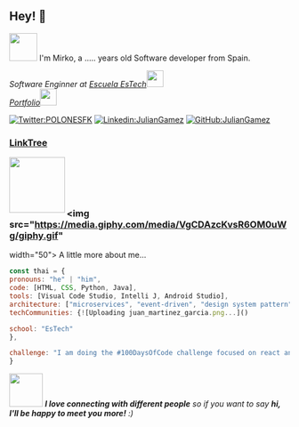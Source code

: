 
## Hey! 👋 
<img src="https://media.giphy.com/media/mGcNjsfWAjY5AEZNw6/giphy.gif" width="50">
I'm Mirko, a ..... years old Software developer from Spain.

<p><em>Software Enginner at <a
href="http://www.unb.br](https://escuelaestech.es/">Escuela EsTech</a><img
src="https://media.giphy.com/media/fYSnHlufseco8Fh93Z/giphy.gif" width="30"></br><a
href="https://juanmartinezgarcia.cms.webnode.es/">Portfolio</a><img src="#" width="30">
</em></p>

[![Twitter:POLONESFK](https://img.shields.io/twitter/follow/POLONESFK)]((https://twitter.com/POLONESFK))
[![Linkedin:JulianGamez](https://img.shields.io/badge/Juan%20Martinez-blue?style=flat-square&logo=Linkedin&logoColor=white&link=https%3A%2F%2Fwww.linkedin.com%2Fin%2Fthaianebraga%2F)](https://www.linkedin.com/in/juan-mart%C3%ADnez-garc%C3%ADa-26a165286/)
[![GitHub:JulianGamez](https://img.shields.io/github/followers/juanmartinez-estech)]((https://github.com/juanmartinez-estech))
<h3><a href="https://linktr.ee/juan_martinez_garcia">LinkTree</a></h3>
<img align="left"src="https://github.com/juanmartinez-estech/juanmartinez-estech/assets/148443027/77cc2f60-5850-4fd3-923a-67a791822d98" witdh="100" height="100">
<br>
<br>
<br>
<br>

### <img src="https://media.giphy.com/media/VgCDAzcKvsR6OM0uWg/giphy.gif"
width="50"> A little more about me...
```javascript
const thai = {
pronouns: "he" | "him",
code: [HTML, CSS, Python, Java],
tools: [Visual Code Studio, Intelli J, Android Studio],
architecture: ["microservices", "event-driven", "design system pattern"],
techCommunities: {![Uploading juan_martinez_garcia.png...]()

school: "EsTech"
},

challenge: "I am doing the #100DaysOfCode challenge focused on react and typescript"
}
```

<img src="https://media.giphy.com/media/LnQjpWaON8nhr21vNW/giphy.gif" width="60">
<em><b>I love connecting with different people</b> so if you want to say <b>hi, I'll be happy
to meet you more!</b> :)</em>
